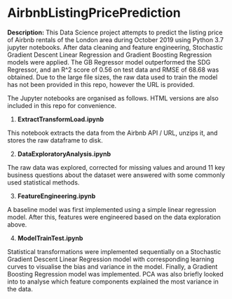# AirbnbListingPricePrediction

**Description:**
This Data Science project attempts to predict the listing price of Airbnb rentals of the London area during October 2019 using Python 3.7 jupyter notebooks. After data cleaning and feature engineering, Stochastic Gradient Descent Linear Regression and Gradient Boosting Regression models were applied. The GB Regressor model outperformed the SDG Regressor, and an R^2 score of 0.56 on test data and RMSE of 68.68 was obtained. Due to the large file sizes, the raw data used to train the model has not been provided in this repo, however the URL is provided.

The Jupyter notebooks are organised as follows. HTML versions are also included in this repo for convenience.

1. **ExtractTransformLoad.ipynb**

This notebook extracts the data from the Airbnb API / URL, unzips it, and stores the raw dataframe to disk. 
  
2. **DataExploratoryAnalysis.ipynb**

The raw data was explored, corrected for missing values and around 11 key business questions about the dataset were answered with some commonly used statistical methods.

3. **FeatureEngineering.ipynb**

A baseline model was first implemented using a simple linear regression model. After this, features were engineered based on the data exploration above.

4. **ModelTrainTest.ipynb**

Statistical transformations were implemented sequentially on a Stochastic Gradient Descent Linear Regression model with corresponding learning curves to visualise the bias and variance in the model. Finally, a Gradient Boosting Regression model was implemented. PCA was also briefly looked into to analyse which feature components explained the most variance in the data.
